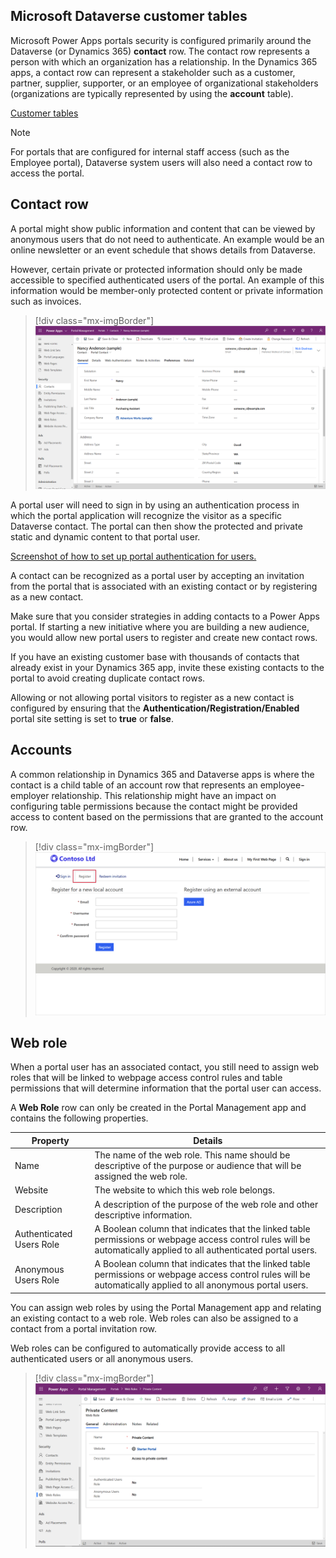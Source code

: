 ## Microsoft Dataverse customer tables

Microsoft Power Apps portals security is configured primarily around the Dataverse (or Dynamics 365) **contact** row. The contact row represents a person with which an organization has a relationship. In the Dynamics 365 apps, a contact row can represent a stakeholder such as a customer, partner, supplier, supporter, or an employee of organizational stakeholders (organizations are typically represented by using the **account** table).

[Customer tables](https://docs.microsoft.com/powerapps/developer/common-data-service/customer-entities-account-contact/?azure-portal=true)

> [!NOTE]
> For portals that are configured for internal staff access (such as the Employee portal), Dataverse system users will also need a contact row to access the portal.

## Contact row

A portal might show public information and content that can be viewed by anonymous users that do not need to authenticate. An example would be an online newsletter or an event schedule that shows details from Dataverse.

However, certain private or protected information should only be made accessible to specified authenticated users of the portal. An example of this information would be member-only protected content or private information such as invoices.

<!--image of contact row -->
> [!div class="mx-imgBorder"]
> [![Screenshot of a contact row accessible from a portal.](../media/portal-contact.png)](../media/portal-contact.png#lightbox)

A portal user will need to sign in by using an authentication process in which the portal application will recognize the visitor as a specific Dataverse contact. The portal can then show the protected and private static and dynamic content to that portal user.

[Screenshot of how to set up portal authentication for users.](https://docs.microsoft.com/powerapps/maker/portals/configure/configure-portal-authentication/?azure-portal=true)

A contact can be recognized as a portal user by accepting an invitation from the portal that is associated with an existing contact or by registering as a new contact.

Make sure that you consider strategies in adding contacts to a Power Apps portal. If starting a new initiative where you are building a new audience, you would allow new portal users to register and create new contact rows.

If you have an existing customer base with thousands of contacts that already exist in your Dynamics 365 app, invite these existing contacts to the portal to avoid creating duplicate contact rows.

Allowing or not allowing portal visitors to register as a new contact is configured by ensuring that the **Authentication/Registration/Enabled** portal site setting is set to **true** or **false**.

## Accounts

A common relationship in Dynamics 365 and Dataverse apps is where the contact is a child table of an account row that represents an employee-employer relationship. This relationship might have an impact on configuring table permissions because the contact might be provided access to content based on the permissions that are granted to the account row.

<!--image of portal user registering-->
> [!div class="mx-imgBorder"]
> [![Screenshot of contact registration account setup in a portal.](../media/contact-registration.png)](../media/contact-registration.png#lightbox)

## Web role

When a portal user has an associated contact, you still need to assign web roles that will be linked to webpage access control rules and table permissions that will determine information that the portal user can access.

A **Web Role** row can only be created in the Portal Management app and contains the following properties.

| Property | Details |
| --- | --- |
| Name | The name of the web role. This name should be descriptive of the purpose or audience that will be assigned the web role. |
| Website | The website to which this web role belongs. |
| Description | A description of the purpose of the web role and other descriptive information. |
| Authenticated Users Role | A Boolean column that indicates that the linked table permissions or webpage access control rules will be automatically applied to all authenticated portal users. |
| Anonymous Users Role |  A Boolean column that indicates that the linked table permissions or webpage access control rules will be automatically applied to all anonymous portal users. |

You can assign web roles by using the Portal Management app and relating an existing contact to a web role. Web roles can also be assigned to a contact from a portal invitation row.

Web roles can be configured to automatically provide access to all authenticated users or all anonymous users.

> [!div class="mx-imgBorder"]
> [![Screenshot of the Web role and actions from this role.](../media/web-role.png)](../media/web-role.png#lightbox)
